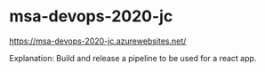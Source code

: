 # msa-devops-2020-jc
https://msa-devops-2020-jc.azurewebsites.net/

Explanation:
Build and release a pipeline to be used for a react app.
